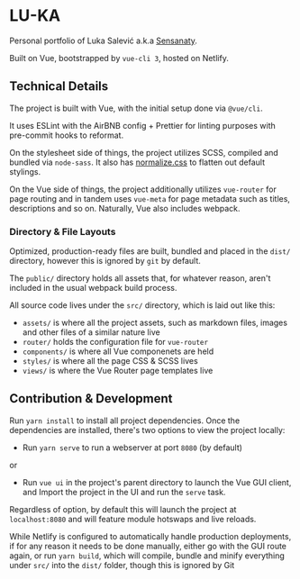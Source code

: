 # LU-KA

Personal portfolio of Luka Salević a.k.a [Sensanaty](https://github.com/Sensanaty).

Built on Vue, bootstrapped by `vue-cli 3`, hosted on Netlify.

## Technical Details

The project is built with Vue, with the initial setup done via `@vue/cli`.

It uses ESLint with the AirBNB config + Prettier for linting purposes with pre-commit hooks to reformat.

On the stylesheet side of things, the project utilizes SCSS, compiled and bundled via `node-sass`. It also has [normalize.css](https://necolas.github.io/normalize.css/) to flatten out default stylings.

On the Vue side of things, the project additionally utilizes `vue-router` for page routing and in tandem uses `vue-meta` for page metadata such as titles, descriptions and so on. Naturally, Vue also includes webpack.

### Directory & File Layouts

Optimized, production-ready files are built, bundled and placed in the `dist/` directory, however this is ignored by `git` by default.

The `public/` directory holds all assets that, for whatever reason, aren't included in the usual webpack build process.

All source code lives under the `src/` directory, which is laid out like this:

- `assets/` is where all the project assets, such as markdown files, images and other files of a similar nature live
- `router/` holds the configuration file for `vue-router`
- `components/` is where all Vue componenets are held
- `styles/` is where all the page CSS & SCSS lives
- `views/` is where the Vue Router page templates live

## Contribution & Development

Run `yarn install` to install all project dependencies. Once the dependencies are installed, there's two options to view the project locally:

- Run `yarn serve` to run a webserver at port `8080` (by default)

or

- Run `vue ui` in the project's parent directory to launch the Vue GUI client, and Import the project in the UI and run the `serve` task.

Regardless of option, by default this will launch the project at `localhost:8080` and will feature module hotswaps and live reloads.

While Netlify is configured to automatically handle production deployments, if for any reason it needs to be done manually, either go with the GUI route again, or run `yarn build`, which will compile, bundle and minify everything under `src/` into the `dist/` folder, though this is ignored by Git

